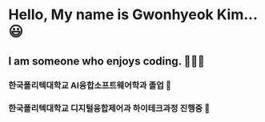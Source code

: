 <h1>Hello, My name is Gwonhyeok Kim...😃</h1>

<h2> I am someone who enjoys coding. 🏃‍♂🚀 </h2>

<h3> 한국폴리텍대학교 AI융합소프트웨어학과 졸업 🏫 </h3>
<h3> 한국폴리텍대학교 디지털융합제어과 하이테크과정 진행중 🏫</h3>
